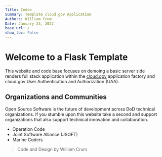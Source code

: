 ```yaml
---
Title: Index
Summary: Template cloud.gov Application
Authors: William Crum
Date: January 23, 2022
base_url: /
show_toc: False
---
```


# Welcome to a Flask Template

This website and code base focuses on demoing a basic server side renders full stack application within the [cloud.gov](https://www.cloud.gov) application factory and cloud.gov User Authentication and Authorization (UAA).

## Organizations and Communities

Open Source Software is the future of development across DoD technical organizations. If you stumble upon this website take a second and support organizations that also support technical innovation and collaboration.

- Operation Code
- Joint Software Alliance (JSOFT)
- Marine Coders

> Code and Design by William Crum